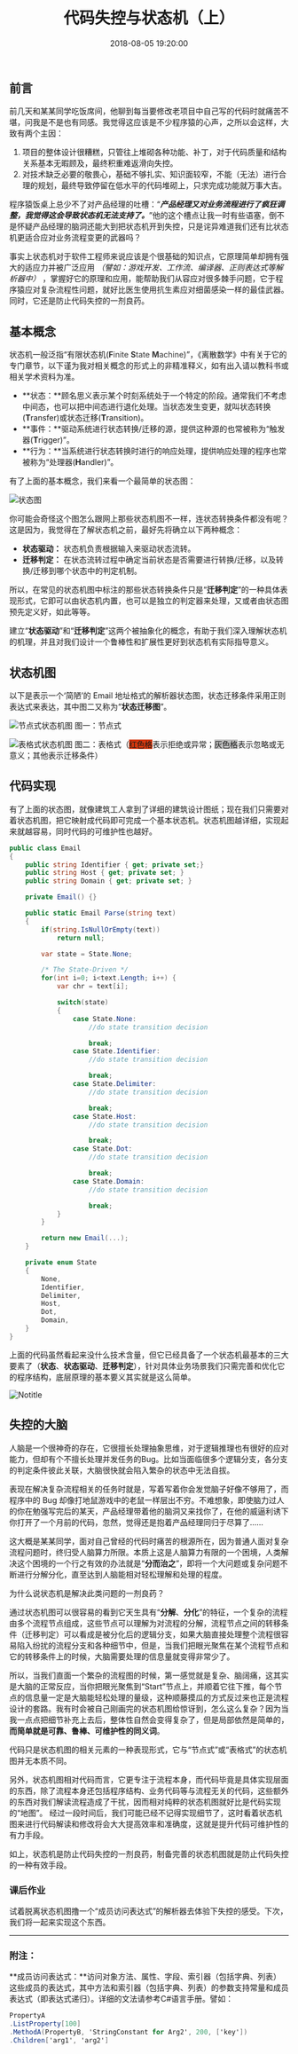 ﻿---
title: 代码失控与状态机（上）
date: 2018-08-05 19:20:00
comments: true
categories:
- zongsoft
tags:
- coding
- out of control
- state machine
---

## 前言

前几天和某某同学吃饭席间，他聊到每当要修改老项目中自己写的代码时就痛苦不堪，问我是不是也有同感。我觉得这应该是不少程序猿的心声，之所以会这样，大致有两个主因：

1. 项目的整体设计很糟糕，只管往上堆砌各种功能、补丁，对于代码质量和结构关系基本无暇顾及，最终积重难返滑向失控。
2. 对技术缺乏必要的敬畏心，基础不够扎实、知识面较窄，不能（无法）进行合理的规划，最终导致停留在低水平的代码堆砌上，只求完成功能就万事大吉。

程序猿饭桌上总少不了对产品经理的吐槽：“***产品经理又对业务流程进行了疯狂调整，我觉得这会导致状态机无法支持了。***”他的这个槽点让我一时有些语塞，倒不是怀疑产品经理的脑洞还能大到把状态机开到失控，只是诧异难道我们还有比状态机更适合应对业务流程变更的武器吗？

事实上状态机对于软件工程师来说应该是个很基础的知识点，它原理简单却拥有强大的适应力并被广泛应用 *（譬如：游戏开发、工作流、编译器、正则表达式等解析器中）* ，掌握好它的原理和应用，能帮助我们从容应对很多棘手问题，它于程序猿应对复杂流程性问题，就好比医生使用抗生素应对细菌感染一样的最佳武器。同时，它还是防止代码失控的一剂良药。

## 基本概念

状态机一般泛指“有限状态机(<span data-type="color" style="color:rgb(51, 51, 51)"><span data-type="background" style="background-color:rgb(255, 255, 255)"><strong>F</strong></span></span><span data-type="color" style="color:rgb(51, 51, 51)"><span data-type="background" style="background-color:rgb(255, 255, 255)">inite </span></span><span data-type="color" style="color:rgb(51, 51, 51)"><span data-type="background" style="background-color:rgb(255, 255, 255)"><strong>S</strong></span></span><span data-type="color" style="color:rgb(51, 51, 51)"><span data-type="background" style="background-color:rgb(255, 255, 255)">tate </span></span><span data-type="color" style="color:rgb(51, 51, 51)"><span data-type="background" style="background-color:rgb(255, 255, 255)"><strong>M</strong></span></span><span data-type="color" style="color:rgb(51, 51, 51)"><span data-type="background" style="background-color:rgb(255, 255, 255)">achine</span></span>)”，《离散数学》中有关于它的专门章节，以下谨为我对相关概念的形式上的非精准释义，如有出入请以教科书或相关学术资料为准。

* **状态：**顾名思义表示某个时刻系统处于一个特定的阶段。通常我们不考虑中间态，也可以把中间态进行退化处理。当状态发生变更，就叫状态转换(**T**ransfer)或状态迁移(**T**ransition)。
* **事件：**驱动系统进行状态转换/迁移的源，提供这种源的也常被称为“触发器(**T**rigger)”。
* **行为：**当系统进行状态转换时进行的响应处理，提供响应处理的程序也常被称为“处理器(**H**andler)”。

有了上面的基本概念，我们来看一个最简单的状态图：

![状态图](/images/StateDiagram-1.png "状态图")


你可能会奇怪这个图怎么跟网上那些状态机图不一样，连状态转换条件都没有呢？这是因为，我觉得在了解状态机之前，最好先将确立以下两种概念：

- **状态驱动：** 状态机负责根据输入来驱动状态流转。
- **迁移判定：** 在状态流转过程中确定当前状态是否需要进行转换/迁移，以及转换/迁移到哪个状态中的判定机制。

所以，在常见的状态机图中标注的那些状态转换条件只是“**迁移判定**”的一种具体表现形式，它即可以由状态机内置，也可以是独立的判定器来处理，又或者由状态图预先定义好，如此等等。

建立“**状态驱动**”和“**迁移判定**”这两个被抽象化的概念，有助于我们深入理解状态机的机理，并且对我们设计一个鲁棒性和扩展性更好到状态机有实际指导意义。

## 状态机图

以下是表示一个‘简陋’的 Email 地址格式的解析器状态图，状态迁移条件采用正则表达式来表达，其中图二又称为“**状态迁移图**”。


![节点式状态机图](/images/StateDiagram-2.png "图一：节点式状态机图")
图一：节点式


![表格式状态机图](/images/StateDiagram-3.png "图二：表格式状态机图")
图二：表格式（<span data-type="background" style="background-color:#D4380D">红色格</span>表示拒绝或异常；<span data-type="background" style="background-color:#BFBFBF">灰色格</span>表示忽略或无意义；其他表示迁移条件）


## 代码实现

有了上面的状态图，就像建筑工人拿到了详细的建筑设计图纸；现在我们只需要对着状态机图，把它映射成代码即可完成一个基本状态机。状态机图越详细，实现起来就越容易，同时代码的可维护性也越好。

```csharp
public class Email
{
    public string Identifier { get; private set;}
    public string Host { get; private set; }
    public string Domain { get; private set; }

    private Email() {}

    public static Email Parse(string text)
    {
        if(string.IsNullOrEmpty(text))
            return null;

        var state = State.None;

        /* The State-Driven */
        for(int i=0; i<text.Length; i++) {
            var chr = text[i];

            switch(state)
            {
                case State.None:
                    //do state transition decision

                    break;
                case State.Identifier:
                    //do state transition decision

                    break;
                case State.Delimiter:
                    //do state transition decision

                    break;
                case State.Host:
                    //do state transition decision

                    break;
                case State.Dot:
                    //do state transition decision

                    break;
                case State.Domain:
                    //do state transition decision

                    break;
            }
        }

        return new Email(...);
    }

    private enum State
    {
        None,
        Identifier,
        Delimiter,
        Host,
        Dot,
        Domain,
    }
}

```

上面的代码虽然看起来没什么技术含量，但它已经具备了一个状态机最基本的三大要素了（**状态**、**状态驱动**、**迁移判定**），针对具体业务场景我们只需完善和优化它的程序结构，底层原理的基本要义其实就是这么简单。

![Notitle](https://cdn.nlark.com/yuque/0/2018/png/86907/1533456263971-7fd48027-62d1-42ca-b3f9-dcb9f19c04cc.png)


## 失控的大脑

人脑是一个很神奇的存在，它很擅长处理抽象思维，对于逻辑推理也有很好的应对能力，但却有个不擅长处理并发任务的Bug。比如当面临很多个逻辑分支，各分支的判定条件彼此关联，大脑很快就会陷入繁杂的状态中无法自拔。

表现在解决复杂流程相关的任务时就是，写着写着你会发觉脑子好像不够用了，而程序中的 Bug 却像打地鼠游戏中的老鼠一样层出不穷。不难想象，即使脑力过人的你在勉强写完后的某天，产品经理带着他的脑洞又来找你了，在他的威逼利诱下你打开了一个月前的代码，忽然，觉得还是抱着产品经理同归于尽算了……

这大概是某某同学，面对自己曾经的代码时痛苦的根源所在，因为普通人面对复杂流程问题时，终归受人脑算力所限。本质上这是人脑算力有限的一个困境，人类解决这个困境的一个行之有效的办法就是“**分而治之**”，即将一个大问题或复杂问题不断进行分解分化，直至达到人脑能相对轻松理解和处理的程度。

为什么说状态机是解决此类问题的一剂良药？

通过状态机图可以很容易的看到它天生具有“**分解**、**分化**”的特征，一个复杂的流程由多个流程节点组成，这些节点可以理解为对流程的分解，流程节点之间的转移条件（迁移判定）可以看成是被分化后的逻辑分支，如果大脑直接处理整个流程很容易陷入纷扰的流程分支和各种细节中，但是，当我们把眼光聚焦在某个流程节点和它的转移条件上的时候，大脑需要处理的信息量就变得非常少了。

所以，当我们直面一个繁杂的流程图的时候，第一感觉就是复杂、脑阔痛，这其实是大脑的正常反应，当你把眼光聚焦到“Start”节点上，并顺着它往下推，每个节点的信息量一定是大脑能轻松处理的量级，这种顺藤摸瓜的方式反过来也正是流程设计的套路。我有时会被自己刚画完的状态机图给惊讶到，怎么这么复杂？因为当我一点点把细节补充上去后，整体性自然会变得复杂了，但是局部依然是简单的，**而简单就是可靠、鲁棒、可维护性的同义词**。

代码只是状态机图的相关元素的一种表现形式，它与“节点式”或“表格式”的状态机图并无本质不同。

另外，状态机图相对代码而言，它更专注于流程本身，而代码毕竟是具体实现层面的东西，除了流程本身还包括程序结构、业务代码等与流程无关的代码，这些额外的东西对我们解读流程造成了干扰，因而相对纯粹的状态机图就好比是代码实现的“地图”。
经过一段时间后，我们可能已经不记得实现细节了，这时看着状态机图来进行代码解读和修改将会大大提高效率和准确度，这就是提升代码可维护性的有力手段。

如上，状态机是防止代码失控的一剂良药，制备完善的状态机图就是防止代码失控的一种有效手段。


### 课后作业
试着脱离状态机图撸一个“成员访问表达式”的解析器去体验下失控的感受。下次，我们将一起来实现这个东西。

-----

### 附注：
**成员访问表达式：**访问对象方法、属性、字段、索引器（包括字典、列表）这些成员的表达式，其中方法和索引器（包括字典、列表）的参数支持常量和成员表达式（即表达式递归）。详细的文法请参考C#语言手册。譬如：

```csharp
PropertyA
.ListProperty[100]
.MethodA(PropertyB, 'StringConstant for Arg2', 200, ['key'])
.Children['arg1', 'arg2']
```
